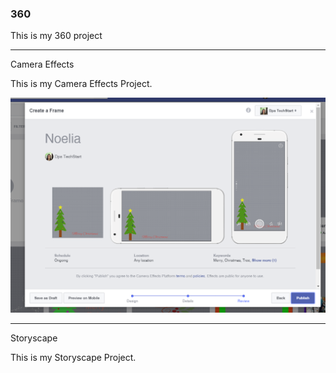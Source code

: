 ### 360

This is my 360 project

<script src="//360.vizor.io/scripts/embed.js" data-vizorurl="https://360.vizor.io/embed/v/0nn6n" ></script>

***

Camera Effects

This is my Camera Effects Project.

![Noelia](https://github.com/ReyesNoelia/ReyesNoelia.github.io/blob/master/Noelia.PNG?raw=true "Optional Title")

***

Storyscape

This is my Storyscape Project.

<script src="//360.vizor.io/scripts/embed.js" data-vizorurl="https://patches.vizor.io/embed/reyesnoelia/city" ></script>
